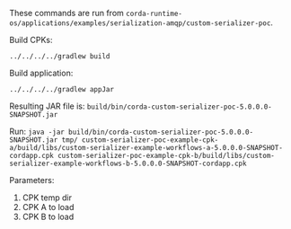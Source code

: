 These commands are run from `corda-runtime-os/applications/examples/serialization-amqp/custom-serializer-poc`.

Build CPKs:

`../../../../gradlew build`

Build application:

`../../../../gradlew appJar`

Resulting JAR file is: `build/bin/corda-custom-serializer-poc-5.0.0.0-SNAPSHOT.jar`

Run: `java -jar build/bin/corda-custom-serializer-poc-5.0.0.0-SNAPSHOT.jar tmp/ custom-serializer-poc-example-cpk-a/build/libs/custom-serializer-example-workflows-a-5.0.0.0-SNAPSHOT-cordapp.cpk custom-serializer-poc-example-cpk-b/build/libs/custom-serializer-example-workflows-b-5.0.0.0-SNAPSHOT-cordapp.cpk`

Parameters:
1. CPK temp dir
2. CPK A to load
2. CPK B to load
